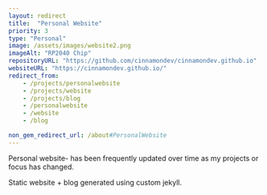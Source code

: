 ```yaml
---
layout: redirect
title:  "Personal Website"
priority: 3
type: "Personal"
image: /assets/images/website2.png
imageAlt: "RP2040 Chip"
repositoryURL: "https://github.com/cinnamondev/cinnamondev.github.io"
websiteURL: "https://cinnamondev.github.io/"
redirect_from: 
    - /projects/personalwebsite
    - /projects/website
    - /projects/blog
    - /personalwebsite
    - /website
    - /blog

non_gem_redirect_url: /about#PersonalWebsite
---
```

Personal website- has been frequently updated over time as my projects or focus has changed.

Static website + blog generated using custom jekyll.
